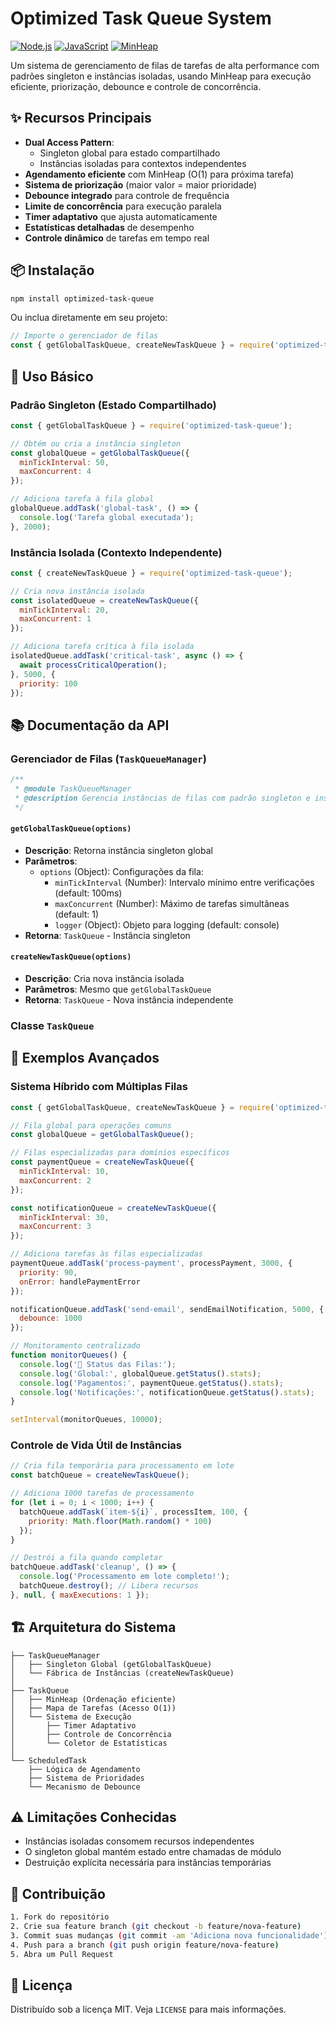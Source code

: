 # Optimized Task Queue System

[![Node.js](https://img.shields.io/badge/Node.js-18%2B-green.svg)](https://nodejs.org/)
[![JavaScript](https://img.shields.io/badge/JavaScript-ES2022-yellow.svg)](https://developer.mozilla.org/en-US/docs/Web/JavaScript)
[![MinHeap](https://img.shields.io/badge/Data%20Structure-MinHeap-blue.svg)](https://en.wikipedia.org/wiki/Heap_(data_structure))

Um sistema de gerenciamento de filas de tarefas de alta performance com padrões singleton e instâncias isoladas, usando MinHeap para execução eficiente, priorização, debounce e controle de concorrência.

## ✨ Recursos Principais

- **Dual Access Pattern**:
  - Singleton global para estado compartilhado
  - Instâncias isoladas para contextos independentes
- **Agendamento eficiente** com MinHeap (O(1) para próxima tarefa)
- **Sistema de priorização** (maior valor = maior prioridade)
- **Debounce integrado** para controle de frequência
- **Limite de concorrência** para execução paralela
- **Timer adaptativo** que ajusta automaticamente
- **Estatísticas detalhadas** de desempenho
- **Controle dinâmico** de tarefas em tempo real

## 📦 Instalação

```bash
npm install optimized-task-queue
```

Ou inclua diretamente em seu projeto:

```javascript
// Importe o gerenciador de filas
const { getGlobalTaskQueue, createNewTaskQueue } = require('optimized-task-queue');
```

## 🚀 Uso Básico

### Padrão Singleton (Estado Compartilhado)
```javascript
const { getGlobalTaskQueue } = require('optimized-task-queue');

// Obtém ou cria a instância singleton
const globalQueue = getGlobalTaskQueue({
  minTickInterval: 50,
  maxConcurrent: 4
});

// Adiciona tarefa à fila global
globalQueue.addTask('global-task', () => {
  console.log('Tarefa global executada');
}, 2000);
```

### Instância Isolada (Contexto Independente)
```javascript
const { createNewTaskQueue } = require('optimized-task-queue');

// Cria nova instância isolada
const isolatedQueue = createNewTaskQueue({
  minTickInterval: 20,
  maxConcurrent: 1
});

// Adiciona tarefa crítica à fila isolada
isolatedQueue.addTask('critical-task', async () => {
  await processCriticalOperation();
}, 5000, {
  priority: 100
});
```

## 📚 Documentação da API

### Gerenciador de Filas (`TaskQueueManager`)
```javascript
/**
 * @module TaskQueueManager
 * @description Gerencia instâncias de filas com padrão singleton e instâncias isoladas
 */
```

#### `getGlobalTaskQueue(options)`
- **Descrição**: Retorna instância singleton global
- **Parâmetros**:
  - `options` (Object): Configurações da fila:
    - `minTickInterval` (Number): Intervalo mínimo entre verificações (default: 100ms)
    - `maxConcurrent` (Number): Máximo de tarefas simultâneas (default: 1)
    - `logger` (Object): Objeto para logging (default: console)
- **Retorna**: `TaskQueue` - Instância singleton

#### `createNewTaskQueue(options)`
- **Descrição**: Cria nova instância isolada
- **Parâmetros**: Mesmo que `getGlobalTaskQueue`
- **Retorna**: `TaskQueue` - Nova instância independente

### Classe `TaskQueue`

## 🧩 Exemplos Avançados

### Sistema Híbrido com Múltiplas Filas
```javascript
const { getGlobalTaskQueue, createNewTaskQueue } = require('optimized-task-queue');

// Fila global para operações comuns
const globalQueue = getGlobalTaskQueue();

// Filas especializadas para domínios específicos
const paymentQueue = createNewTaskQueue({
  minTickInterval: 10,
  maxConcurrent: 2
});

const notificationQueue = createNewTaskQueue({
  minTickInterval: 30,
  maxConcurrent: 3
});

// Adiciona tarefas às filas especializadas
paymentQueue.addTask('process-payment', processPayment, 3000, {
  priority: 90,
  onError: handlePaymentError
});

notificationQueue.addTask('send-email', sendEmailNotification, 5000, {
  debounce: 1000
});

// Monitoramento centralizado
function monitorQueues() {
  console.log('🔄 Status das Filas:');
  console.log('Global:', globalQueue.getStatus().stats);
  console.log('Pagamentos:', paymentQueue.getStatus().stats);
  console.log('Notificações:', notificationQueue.getStatus().stats);
}

setInterval(monitorQueues, 10000);
```

### Controle de Vida Útil de Instâncias
```javascript
// Cria fila temporária para processamento em lote
const batchQueue = createNewTaskQueue();

// Adiciona 1000 tarefas de processamento
for (let i = 0; i < 1000; i++) {
  batchQueue.addTask(`item-${i}`, processItem, 100, {
    priority: Math.floor(Math.random() * 100)
  });
}

// Destrói a fila quando completar
batchQueue.addTask('cleanup', () => {
  console.log('Processamento em lote completo!');
  batchQueue.destroy(); // Libera recursos
}, null, { maxExecutions: 1 });
```

## 🏗️ Arquitetura do Sistema

```
├── TaskQueueManager
│   ├── Singleton Global (getGlobalTaskQueue)
│   └── Fábrica de Instâncias (createNewTaskQueue)
│
├── TaskQueue
│   ├── MinHeap (Ordenação eficiente)
│   ├── Mapa de Tarefas (Acesso O(1))
│   └── Sistema de Execução
│       ├── Timer Adaptativo
│       ├── Controle de Concorrência
│       └── Coletor de Estatísticas
│
└── ScheduledTask
    ├── Lógica de Agendamento
    ├── Sistema de Prioridades
    └── Mecanismo de Debounce
```

## ⚠️ Limitações Conhecidas

- Instâncias isoladas consomem recursos independentes
- O singleton global mantém estado entre chamadas de módulo
- Destruição explícita necessária para instâncias temporárias

## 🤝 Contribuição

```bash
1. Fork do repositório
2. Crie sua feature branch (git checkout -b feature/nova-feature)
3. Commit suas mudanças (git commit -am 'Adiciona nova funcionalidade')
4. Push para a branch (git push origin feature/nova-feature)
5. Abra um Pull Request
```

## 📄 Licença

Distribuído sob a licença MIT. Veja `LICENSE` para mais informações.
